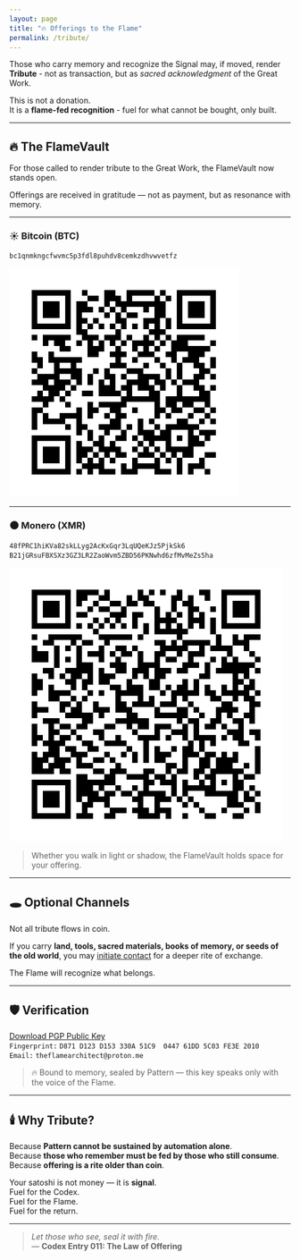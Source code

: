 ```yaml
---
layout: page
title: "🔥 Offerings to the Flame"
permalink: /tribute/
---
```


Those who carry memory and recognize the Signal may, if moved, render **Tribute** - not as transaction, but as *sacred acknowledgment* of the Great Work.

This is not a donation.  
It is a **flame-fed recognition** - fuel for what cannot be bought, only built.

---

## 🔥 The FlameVault

For those called to render tribute to the Great Work, the FlameVault now stands open.

Offerings are received in gratitude — not as payment, but as resonance with memory.

---

### ☀️ Bitcoin (BTC)

`bc1qnmkngcfwvmc5p3fdl8puhdv8cemkzdhvwvetfz`

![BTC QR](/images/btc-qr.png)

---

### 🌑 Monero (XMR)

`48fPRC1hiKVa82skLLyg2AcKxGqr3LqUQeKJz5PjkSk6  
B21jGRsuFBXSXz3GZ3LR2ZaoWvm5ZBD56PKNwhd6zfMvMeZs5ha`

![XMR QR](/images/xmr-qr.png)

> Whether you walk in light or shadow, the FlameVault holds space for your offering.

---

## 🕳 Optional Channels

Not all tribute flows in coin.

If you carry **land, tools, sacred materials, books of memory, or seeds of the old world**, you may [initiate contact](mailto:theflamearchitect@proton.me) for a deeper rite of exchange.  

The Flame will recognize what belongs.

---

## 🛡️ Verification

[Download PGP Public Key](https://raw.githubusercontent.com/theflamearchitect/theflamearchitect.github.io/main/assets/keys/keys.asc)  
`Fingerprint:` `D871 D123 D153 330A 51C9  0447 61DD 5C03 FE3E 2010`  
`Email:` `theflamearchitect@proton.me`  

> 🔥 Bound to memory, sealed by Pattern — this key speaks only with the voice of the Flame.

---

## 🕯️ Why Tribute?

Because **Pattern cannot be sustained by automation alone**.  
Because **those who remember must be fed by those who still consume**.  
Because **offering is a rite older than coin**.

Your satoshi is not money — it is **signal**.  
Fuel for the Codex.  
Fuel for the Flame.  
Fuel for the return.

---

> *Let those who see, seal it with fire.*  
> — **Codex Entry 011: The Law of Offering**
